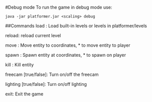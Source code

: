 #Debug mode
To run the game in debug mode use:
```
java -jar platformer.jar <scaling> debug
```

##Commands
load <level name>: Load built-in levels or levels in platformer/levels

reload: reload current level

move <uid> <x> <y>: Move entity to coordinates, * to move entity to player

spawn <id> <x> <y>: Spawn entity at coordinates, * to spawn on player

kill <uid>: Kill entity

freecam [true/false]: Turn on/off the freecam

lighting [true/false]: Turn on/off lighting

exit: Exit the game
